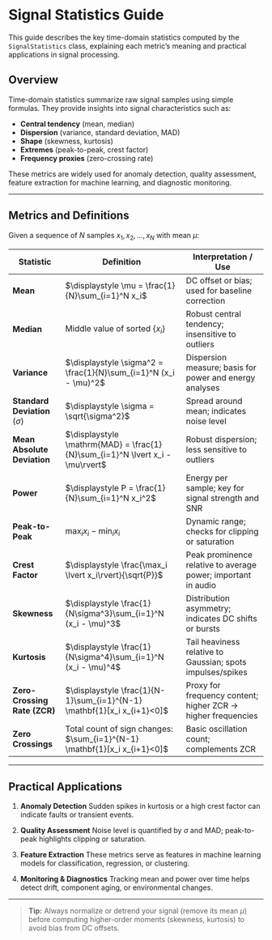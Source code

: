 # Signal Statistics Guide

This guide describes the key time-domain statistics computed by the `SignalStatistics` class, explaining each metric’s meaning and practical applications in signal processing.

## Overview

Time-domain statistics summarize raw signal samples using simple formulas. They provide insights into signal characteristics such as:

* **Central tendency** (mean, median)
* **Dispersion** (variance, standard deviation, MAD)
* **Shape** (skewness, kurtosis)
* **Extremes** (peak-to-peak, crest factor)
* **Frequency proxies** (zero-crossing rate)

These metrics are widely used for anomaly detection, quality assessment, feature extraction for machine learning, and diagnostic monitoring.

---

## Metrics and Definitions

Given a sequence of $N$ samples $x_1, x_2, \dots, x_N$ with mean $\mu$:

| Statistic                         | Definition                                                                    | Interpretation / Use                                          |
| --------------------------------- | ----------------------------------------------------------------------------- | ------------------------------------------------------------- |
| **Mean**                          | $\displaystyle \mu = \frac{1}{N}\sum_{i=1}^N x_i$                             | DC offset or bias; used for baseline correction               |
| **Median**                        | Middle value of sorted $\{x_i\}$                                              | Robust central tendency; insensitive to outliers              |
| **Variance**                      | $\displaystyle \sigma^2 = \frac{1}{N}\sum_{i=1}^N (x_i - \mu)^2$              | Dispersion measure; basis for power and energy analyses       |
| **Standard Deviation** ($\sigma$) | $\displaystyle \sigma = \sqrt{\sigma^2}$                                      | Spread around mean; indicates noise level                     |
| **Mean Absolute Deviation**       | $\displaystyle \mathrm{MAD} = \frac{1}{N}\sum_{i=1}^N \lvert x_i - \mu\rvert$ | Robust dispersion; less sensitive to outliers                 |
| **Power**                         | $\displaystyle P = \frac{1}{N}\sum_{i=1}^N x_i^2$                             | Energy per sample; key for signal strength and SNR            |
| **Peak-to-Peak**                  | $\displaystyle \max_i x_i - \min_i x_i$                                       | Dynamic range; checks for clipping or saturation              |
| **Crest Factor**                  | $\displaystyle \frac{\max_i \lvert x_i\rvert}{\sqrt{P}}$                      | Peak prominence relative to average power; important in audio |
| **Skewness**                      | $\displaystyle \frac{1}{N\sigma^3}\sum_{i=1}^N (x_i - \mu)^3$                 | Distribution asymmetry; indicates DC shifts or bursts         |
| **Kurtosis**                      | $\displaystyle \frac{1}{N\sigma^4}\sum_{i=1}^N (x_i - \mu)^4$                 | Tail heaviness relative to Gaussian; spots impulses/spikes    |
| **Zero-Crossing Rate (ZCR)**      | $\displaystyle \frac{1}{N-1}\sum_{i=1}^{N-1} \mathbf{1}[x_i x_{i+1}<0]$       | Proxy for frequency content; higher ZCR → higher frequencies  |
| **Zero Crossings**                | Total count of sign changes: $\sum_{i=1}^{N-1} \mathbf{1}[x_i x_{i+1}<0]$     | Basic oscillation count; complements ZCR                      |

---

## Practical Applications

1. **Anomaly Detection**
   Sudden spikes in kurtosis or a high crest factor can indicate faults or transient events.

2. **Quality Assessment**
   Noise level is quantified by $\sigma$ and MAD; peak-to-peak highlights clipping or saturation.

3. **Feature Extraction**
   These metrics serve as features in machine learning models for classification, regression, or clustering.

4. **Monitoring & Diagnostics**
   Tracking mean and power over time helps detect drift, component aging, or environmental changes.

---

> **Tip:** Always normalize or detrend your signal (remove its mean $\mu$) before computing higher-order moments (skewness, kurtosis) to avoid bias from DC offsets.
